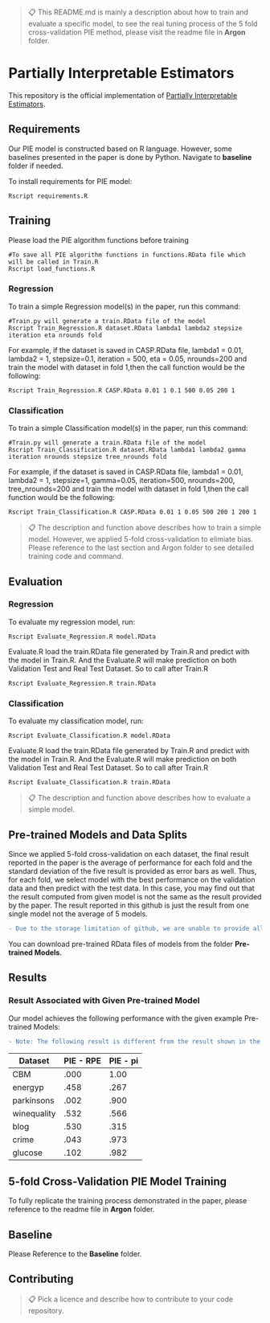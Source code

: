 >📋  This README.md is mainly a description about how to train and evaluate a specific model, to see the real tuning process of the 5 fold cross-validation PIE method, please visit the readme file in **Argon** folder.

# Partially Interpretable Estimators

This repository is the official implementation of [Partially Interpretable Estimators](https://arxiv.org/abs/2030.12345). 

<!-- 
>📋  Optional: include a graphic explaining your approach/main result, bibtex entry, link to demos, blog posts and tutorials
-->
## Requirements

Our PIE model is constructed based on R language. However, some baselines presented in the paper is done by Python. Navigate to **baseline** folder if needed.

To install requirements for PIE model:

```setup
Rscript requirements.R
```

<!-- 
>📋  Describe how to set up the environment, e.g. pip/conda/docker commands, download datasets, etc...
-->
## Training
Please load the PIE algorithm functions before training

```train
#To save all PIE algorithm functions in functions.RData file which will be called in Train.R
Rscript load_functions.R 
```

### Regression
To train a simple Regression model(s) in the paper, run this command:

```train
#Train.py will generate a train.RData file of the model
Rscript Train_Regression.R dataset.RData lambda1 lambda2 stepsize iteration eta nrounds fold
```

For example, if the dataset is saved in CASP.RData file, lambda1 = 0.01, lambda2 = 1, stepsize=0.1, iteration = 500, eta = 0.05, nrounds=200 and train the model with dataset in fold 1,then the call function would be the following:

```train
Rscript Train_Regression.R CASP.RData 0.01 1 0.1 500 0.05 200 1
```

### Classification
To train a simple Classification model(s) in the paper, run this command:

```train
#Train.py will generate a train.RData file of the model
Rscript Train_Classification.R dataset.RData lambda1 lambda2 gamma iteration nrounds stepsize tree_nrounds fold
```

For example, if the dataset is saved in CASP.RData file, lambda1 = 0.01, lambda2 = 1, stepsize=1, gamma=0.05, iteration=500, nrounds=200, tree_nrounds=200 and train the model with dataset in fold 1,then the call function would be the following:


```train
Rscript Train_Classification.R CASP.RData 0.01 1 0.05 500 200 1 200 1
```

>📋  The description and function above describes how to train a simple model. However, we applied 5-fold cross-validation to elimiate bias. Please reference to the last section and Argon folder to see detailed training code and command.

## Evaluation

### Regression
To evaluate my regression model, run:

```eval
Rscript Evaluate_Regression.R model.RData
```

Evaluate.R load the train.RData file generated by Train.R and predict with the model in Train.R. And the Evaluate.R will make prediction on both Validation Test and Real Test Dataset. So to call after Train.R

```eval
Rscript Evaluate_Regression.R train.RData
```

### Classification
To evaluate my classification model, run:

```eval
Rscript Evaluate_Classification.R model.RData
```

Evaluate.R load the train.RData file generated by Train.R and predict with the model in Train.R. And the Evaluate.R will make prediction on both Validation Test and Real Test Dataset. So to call after Train.R

```eval
Rscript Evaluate_Classification.R train.RData
```

>📋  The description and function above describes how to evaluate a simple model.

## Pre-trained Models and Data Splits
Since we applied 5-fold cross-validation on each dataset, the final result reported in the paper is the average of performance for each fold and the standard deviation of the five result is provided as error bars as well. Thus, for each fold, we select model with the best performance on the validation data and then predict with the test data. In this case, you may find out that the result computed from given model is not the same as the result provided by the paper. The result reported in this github is just the result from one single model not the average of 5 models.

```diff
- Due to the storage limitation of github, we are unable to provide all models in this github. Other models can be provided upon request. 
```

You can download pre-trained RData files of models from the folder **Pre-trained Models**.

## Results

### Result Associated with Given Pre-trained Model
Our model achieves the following performance with the given example Pre-trained Models:

```diff
- Note: The following result is different from the result shown in the paper because our paper reports the average result of 5-fold(5 models) and the following is just the result for one sigle model.
```

| Dataset            |   PIE - RPE     |   PIE - pi     |
| ------------------ |---------------- | -------------- |
| CBM                |     .000        |      1.00      |
| energyp            |     .458        |      .267      |
| parkinsons         |     .002        |      .900      |
| winequality        |     .532        |      .566      |
| blog               |     .530        |      .315      |
| crime              |     .043        |      .973      |
| glucose            |     .102        |      .982      |


<!-- 
>📋  Include a table of results from your paper, and link back to the leaderboard for clarity and context. If your main result is a figure, include that figure and link to the command or notebook to reproduce it. 
-->
## 5-fold Cross-Validation PIE Model Training
To fully replicate the training process demonstrated in the paper, please reference to the readme file in **Argon** folder.

## Baseline
Please Reference to the **Baseline** folder.

## Contributing

>📋  Pick a licence and describe how to contribute to your code repository. 
